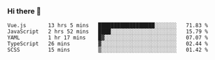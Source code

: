 ### Hi there 👋

<!--
**xin-code/Xin-code** is a ✨ _special_ ✨ repository because its `README.md` (this file) appears on your GitHub profile.

Here are some ideas to get you started:
<!--START_SECTION:waka-->
```text
Vue.js       13 hrs 5 mins   ██████████████████░░░░░░░   71.83 % 
JavaScript   2 hrs 52 mins   ████░░░░░░░░░░░░░░░░░░░░░   15.79 % 
YAML         1 hr 17 mins    █▓░░░░░░░░░░░░░░░░░░░░░░░   07.07 % 
TypeScript   26 mins         ▓░░░░░░░░░░░░░░░░░░░░░░░░   02.44 % 
SCSS         15 mins         ▒░░░░░░░░░░░░░░░░░░░░░░░░   01.42 % 
```
<!--END_SECTION:waka-->
